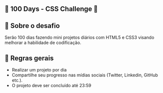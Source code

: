 ## 🚀 100 Days - CSS Challenge 🚀

## 🧐 Sobre o desafio

Serão 100 dias fazendo mini projetos diários com HTML5 e CSS3 visando melhorar a habilidade de codificação.

## 📢 Regras gerais

* Realizar um projeto por dia
* Compartilhe seu progresso nas mídias sociais (Twitter, Linkedin, GitHub etc.).
* O projeto deve ser concluído até 23:59
